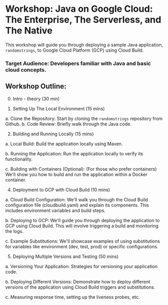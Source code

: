 # Workshop: Java on Google Cloud: The Enterprise, The Serverless, and The Native

This workshop will guide you through deploying a sample Java application, `randomstrings`, to Google Cloud Platform (GCP) using Cloud Build.

### Target Audience: Developers familiar with Java and basic cloud concepts.

## Workshop Outline:

0. Intro - theory (30 min)

1. Setting Up The Local Environment (15 mins)

a. Clone the Repository:
Start by cloning the `randomstrings` repository from Github.
b. Code Review:
Briefly walk through the Java code.

2. Building and Running Locally (15 mins)

a. Local Build:
Build the application locally using Maven.

b. Running the Application:
Run the application locally to verify its functionality.

c. Building with Containers (Optional):
(For those who prefer containers) We'll show you how to build and run the application within a Docker container.
 
4. Deployment to GCP with Cloud Build (10 mins)

a. Cloud Build Configuration:
We'll walk you through the Cloud Build configuration file (cloudbuild.yaml) and explain its components. This includes environment variables and build steps.

b. Deploying to GCP:
We'll guide you through deploying the application to GCP using Cloud Build. This will involve triggering a build and monitoring the logs.

c. Example Substitutions:
We'll showcase examples of using substitutions for variables like environment (dev, test, prod) or specific configurations.

5.  Deploying Multiple Versions and Testing (50 mins)

a. Versioning Your Application:
Strategies for versioning your application code.

b. Deploying Different Versions:
Demonstrate how to deploy different versions of the application using Cloud Build triggers and substitutions.

c. Measuring response time, setting up the liveness probes, etc.